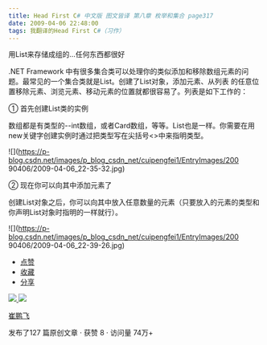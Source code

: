 ```yaml
---
title: Head First C# 中文版 图文皆译 第八章 枚举和集合 page317
date: 2009-04-06 22:48:00
tags: 我翻译的Head First C#（习作）
---
```

用List来存储成组的...任何东西都很好

.NET Framework  中有很多集合类可以处理你的类似添加和移除数组元素的问题。最常见的一个集合类就是List。创建了List对象，添加元素、从列表
的任意位置移除元素、浏览元素、移动元素的位置就都很容易了。列表是如下工作的：

①  首先创建List类的实例

数组都是有类型的--int数组，或者Card数组，等等。List也是一样。你需要在用new关键字创建实例时通过把类型写在尖括号<>中来指明类型。

![](https://p-blog.csdn.net/images/p_blog_csdn_net/cuipengfei1/EntryImages/200
90406/2009-04-06_22-35-32.jpg)

②  现在你可以向其中添加元素了

创建List对象之后，你可以向其中放入任意数量的元素（只要放入的元素的类型和你声明List对象时指明的一样就行）。

![](https://p-blog.csdn.net/images/p_blog_csdn_net/cuipengfei1/EntryImages/200
90406/2009-04-06_22-39-26.jpg)

  * [ 点赞  ](javascript:;)
  * [ 收藏  ](javascript:;)
  * [ 分享 ](javascript:;)

[ ![](https://profile.csdnimg.cn/5/2/5/3_cuipengfei1)
![](https://g.csdnimg.cn/static/user-reg-year/1x/11.png)
](https://blog.csdn.net/cuipengfei1)

[ 崔鹏飞 ](https://blog.csdn.net/cuipengfei1)

发布了127 篇原创文章  ·  获赞 8  ·  访问量 74万+

